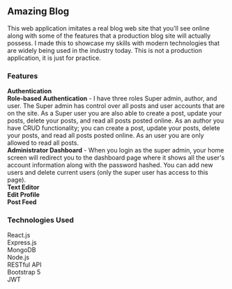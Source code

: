 

## Amazing Blog

This web application imitates a real blog web site that you'll see online along with some of the features that a production blog site will actually possess.
I made this to showcase my skills with modern technologies that are widely being used in the industry today. This is not a production application, it is just for practice.

### Features

<strong>Authentication</strong><br />
<strong>Role-based Authentication</strong> - I have three roles Super admin, author, and user. The Super admin has control over all posts and user accounts that are on the site. As a Super user you are also able to create a post, update your posts, delete your posts, and read all posts posted online. As an author you have CRUD functionality; you can create a post, update your posts, delete your posts, and read all posts posted online. As an user you are only allowed to read all posts.<br />
<strong>Administrator Dashboard</strong> - When you login as the super admin, your home screen will redirect you to the dashboard page where it shows all the user's account information along with the password hashed. You can add new users and delete current users (only the super user has access to this page).<br />
<strong>Text Editor</strong><br />
<strong>Edit Profile</strong><br />
<strong>Post Feed</strong>

### Technologies Used

React.js<br />
Express.js<br />
MongoDB<br />
Node.js<br />
RESTful API<br />
Bootstrap 5<br />
JWT<br />



